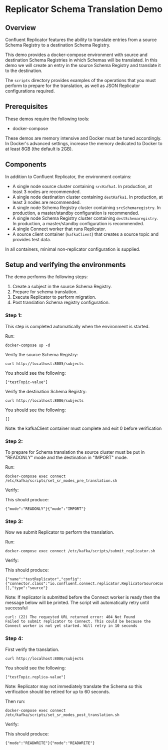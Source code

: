 # Replicator Schema Translation Demo

## Overview

Confluent Replicator features the ability to translate entries from a source Schema Registry to a destination Schema Registry.

This demo provides a docker-compose environment with source and destination Schema Registries in which Schemas will be translated. In this demo we will create an entry in the source Schema Registry and translate it to the destination.

The `scripts` directory provides examples of the operations that you must perform to prepare for the translation, as well as JSON Replicator configurations required.

## Prerequisites

These demos require the following tools:

* docker-compose

These demos are memory intensive and Docker must be tuned accordingly. In Docker's advanced settings, increase the memory dedicated to Docker to at least 8GB (the default is 2GB).

## Components

In addition to Confluent Replicator, the environment contains:

* A single node source cluster containing `srcKafka1`. In production, at least 3 nodes are recommended.
* A single node destination cluster containing `destKafka1`. In production, at least 3 nodes are recommended.
* A single node Schema Registry cluster containing `srcSchemaregistry`. In production, a master/standby configuration is recommended.
* A single node Schema Registry cluster containing `destSchemaregistry`. In production, a master/standby configuration is recommended.
* A single Connect worker that runs Replicator.
* A source client container (`kafkaClient`) that creates a source topic and provides test data.

In all containers, minimal non-replicator configuration is supplied.

## Setup and verifying the environments

The demo performs the following steps:

1. Create a subject in the source Schema Registry.
2. Prepare for schema translation.
3. Execute Replicator to perform migration.
4. Post translation Schema registry configuration. 

### Step 1: 

This step is completed automatically when the environment is started. 

Run:
  ```
  docker-compose up -d
  ```

Verify the source Schema Registry:
  ```
  curl http://localhost:8085/subjects
  ```
You should see the following:
  ```
  ["testTopic-value"]
  ```

Verify the destination Schema Registry:
  ```
  curl http://localhost:8086/subjects
  ```
You should see the following:
  ```
  []
  ```

Note: the kafkaClient container must complete and exit 0 before verification  

### Step 2: 

To prepare for Schema translation the source cluster must be put in "READONLY" mode and the destination in "IMPORT" mode.

Run:
  ```
  docker-compose exec connect /etc/kafka/scripts/set_sr_modes_pre_translation.sh
  ```

Verify: 

This should produce:
  ```
  {"mode":"READONLY"}{"mode":"IMPORT"}
  ```
### Step 3: 

Now we submit Replicator to perform the translation.

Run:
  ```
  docker-compose exec connect /etc/kafka/scripts/submit_replicator.sh
  ```

Verify: 

This should produce:
  ```
  {"name":"testReplicator","config":{"connector.class":"io.confluent.connect.replicator.ReplicatorSourceConnector","topic.whitelist":"_schemas","topic.rename.format":"${topic}.replica","key.converter":"io.confluent.connect.replicator.util.ByteArrayConverter","value.converter":"io.confluent.connect.replicator.util.ByteArrayConverter","src.kafka.bootstrap.servers":"srcKafka1:10091","dest.kafka.bootstrap.servers":"destKafka1:11091","tasks.max":"1","confluent.topic.replication.factor":"1","schema.subject.translator.class":"io.confluent.connect.replicator.schemas.DefaultSubjectTranslator","schema.registry.topic":"_schemas","schema.registry.url":"http://destSchemaregistry:8086","name":"testReplicator"},"tasks":[],"type":"source"}
  ```

Note: If replicator is submitted before the Connect worker is ready then the message below will be printed. The script will automatically retry until successful

  ```
  curl: (22) The requested URL returned error: 404 Not Found
  Failed to submit replicator to Connect. This could be because the Connect worker is not yet started. Will retry in 10 seconds
  ```

### Step 4: 

First verify the translation. 
  ```
  curl http://localhost:8086/subjects
  ```
You should see the following:
  ```
  ["testTopic.replica-value"]
  ```

Note: Replicator may not immediately translate the Schema so this verification should be retired for up to 60 seconds.

Then run:
  ```
  docker-compose exec connect /etc/kafka/scripts/set_sr_modes_post_translation.sh
  ```
Verify: 

This should produce:
  ```
  {"mode":"READWRITE"}{"mode":"READWRITE"}
  ```



